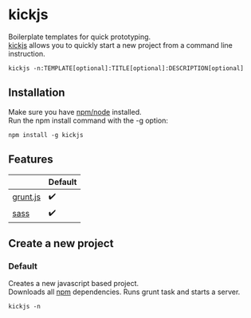 # kickjs

Boilerplate templates for quick prototyping. <br/>
[kickjs](https://www.npmjs.com/package/kickjs) allows you to quickly start a new project from a command line instruction.
```shell
kickjs -n:TEMPLATE[optional]:TITLE[optional]:DESCRIPTION[optional]
```

## Installation
Make sure you have [npm/node](http://nodejs.org/) installed. <br/>
Run the npm install command with the -g option:
```shell
npm install -g kickjs
```
## Features
|                                        | Default            |
| -------------------------------------- | ------------------ |
| [grunt.js](http://gruntjs.com/)        | :heavy_check_mark: |
| [sass](http://sass-lang.com/)          | :heavy_check_mark: |

## Create a new project

### Default
Creates a new javascript based project.<br/>
Downloads all [npm](https://www.npmjs.com/) dependencies. Runs grunt task and starts a server.
```shell
kickjs -n
```
